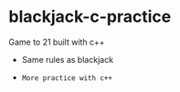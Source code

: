 # blackjack-c-practice
Game to 21 built with c++

- Same rules as blackjack
-     More practice with c++
